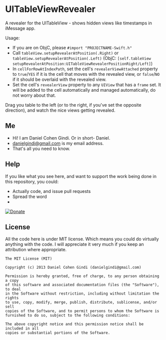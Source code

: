 UITableViewRevealer
===================

A revealer for the UITableView - shows hidden views like timestamps in iMessage app. 

Usage:

* If you are on ObjC, please `#import "PROJECTNAME-Swift.h"`
* Call `tableView.setupRevealerAtPosition(.Right)` or `tableView.setupRevealerAtPosition(.Left)` (ObjC: `[self.tableView setupRevealerAtPosition:UITableViewRevealerPositionRight/Left]`)
* In `cellForRowAtIndexPath`, set the cell's `revealerViewAttached` property to `true`/`YES` if it is the cell that moves with the revealed view, or `false`/`NO` if it should be overlaid with the revealed view.
* Set the cell's `revealerView` property to any `UIView` that has a `frame` set. It will be added to the cell automatically and managed automatically, do not worry about that.

Drag you table to the left (or to the right, if you've set the opposite direction), and watch the nice views getting revealed.


## Me
* Hi! I am Daniel Cohen Gindi. Or in short- Daniel.
* danielgindi@gmail.com is my email address.
* That's all you need to know.

## Help

If you like what you see here, and want to support the work being done in this repository, you could:
* Actually code, and issue pull requests
* Spread the word
* 
[![Donate](https://www.paypalobjects.com/en_US/i/btn/btn_donate_LG.gif)](https://www.paypal.com/cgi-bin/webscr?cmd=_s-xclick&hosted_button_id=CHRDHZE79YTMQ)

## License

All the code here is under MIT license. Which means you could do virtually anything with the code.
I will appreciate it very much if you keep an attribution where appropriate.

    The MIT License (MIT)
    
    Copyright (c) 2013 Daniel Cohen Gindi (danielgindi@gmail.com)
    
    Permission is hereby granted, free of charge, to any person obtaining a copy
    of this software and associated documentation files (the "Software"), to deal
    in the Software without restriction, including without limitation the rights
    to use, copy, modify, merge, publish, distribute, sublicense, and/or sell
    copies of the Software, and to permit persons to whom the Software is
    furnished to do so, subject to the following conditions:
    
    The above copyright notice and this permission notice shall be included in all
    copies or substantial portions of the Software.
